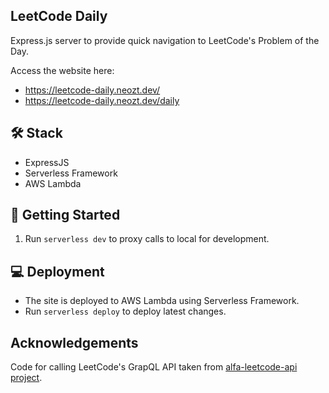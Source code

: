 ## LeetCode Daily

Express.js server to provide quick navigation to LeetCode's Problem of the Day.

Access the website here:
- https://leetcode-daily.neozt.dev/
- https://leetcode-daily.neozt.dev/daily

## 🛠️ Stack

- ExpressJS
- Serverless Framework
- AWS Lambda

## 🚀 Getting Started

1. Run `serverless dev` to proxy calls to local for development.

## 💻 Deployment

- The site is deployed to AWS Lambda using Serverless Framework.
- Run `serverless deploy` to deploy latest changes.

## Acknowledgements

Code for calling LeetCode's GrapQL API taken from [alfa-leetcode-api project](https://github.com/alfaarghya/alfa-leetcode-api).